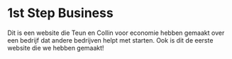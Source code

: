 # 1st Step Business
Dit is een website die Teun en Collin voor economie hebben gemaakt over een bedrijf dat andere bedrijven helpt met starten.
Ook is dit de eerste website die we hebben gemaakt!
